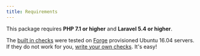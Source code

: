 ```yaml
---
title: Requirements
---
```

This package requires **PHP 7.1 or higher** and **Laravel 5.4 or higher**.

The [built in checks](https://docs.spatie.be/laravel-server-monitor/v1/monitoring-basics/built-in-checks) were tested on [Forge](https://forge.laravel.com) provisioned Ubuntu 16.04 servers. If they do not work for you, [write your own checks](https://docs.spatie.be/laravel-server-monitor/v1/monitoring-basics/writing-your-own-checks). It's easy!
